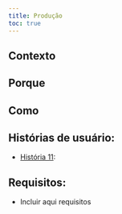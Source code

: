 ```yaml
---
title: Produção
toc: true
---
```


## Contexto



## Porque



## Como



## Histórias de usuário:

-  [História 11](): 

## Requisitos:

- Incluir aqui requisitos
